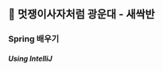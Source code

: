 <div>
  <h2>🦁 멋쟁이사자처럼 광운대 - 새싹반</h2>

  <h3>Spring 배우기 <br></h3>
  <h5>Using IntelliJ</h5>

  
</div>
